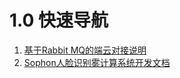 # 1.0 快速导航

1. [基于Rabbit MQ的端云对接说明](1.1-api-lie-biao/1.-ji-yu-rabbit-mq-de-duan-yun-dui-jie-shuo-ming/)
2. [Sophon人脸识别雾计算系统开发文档](1.1-api-lie-biao/2.sophon-ren-lian-shi-bie-wu-ji-suan-xi-tong-kai-fa-wen-dang.md)



